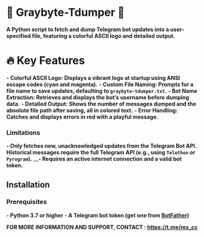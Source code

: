 # 💚 Graybyte-Tdumper 💚 

__A Python script to fetch and dump Telegram bot updates into a user-specified file, featuring a colorful ASCII logo and detailed output.__



# 🔥 Key Features
__- **Colorful ASCII Logo**: Displays a vibrant logo at startup using ANSI escape codes (cyan and magenta).__
__- **Custom File Naming**: Prompts for a file name to save updates, defaulting to `graybyte-tdumper.txt`.__
__- **Bot Name Extraction**: Retrieves and displays the bot’s username before dumping data.__
__- **Detailed Output**: Shows the number of messages dumped and the absolute file path after saving, all in colored text.__
__- **Error Handling**: Catches and displays errors in red with a playful message.__

### Limitations
__- Only fetches new, unacknowledged updates from the Telegram Bot API. Historical messages require the full Telegram API (e.g., using `Telethon` or `Pyrogram`).__
____- Requires an active internet connection and a valid bot token.__

## Installation

### Prerequisites
__- Python 3.7 or higher__
__- A Telegram bot token (get one from [BotFather](https://t.me/BotFather))__


__FOR MORE INFORMATION AND SUPPORT, CONTACT : https://t.me/rex_cc__

